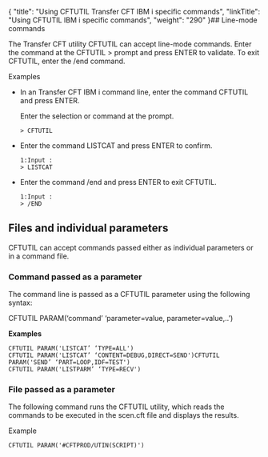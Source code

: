 {
    "title": "Using CFTUTIL Transfer CFT IBM i specific commands",
    "linkTitle": "Using CFTUTIL IBM i specific commands",
    "weight": "290"
}## Line-mode commands

The Transfer CFT utility CFTUTIL can accept line-mode commands. Enter the command at the <span class="code">CFTUTIL &gt; </span>prompt and press ENTER to validate. To exit CFTUTIL, enter the<span class="code"> /end </span>command.

Examples

-   In an <span class="mc-variable Primary.For_OS400 variable">Transfer CFT IBM i</span> command line, enter the command CFTUTIL and press ENTER.

    Enter the selection or command at the prompt.

        > CFTUTIL

-   Enter the command <span class="code">LISTCAT </span>and press ENTER to confirm.

        1:Input :
        > LISTCAT   

-   Enter the command<span class="code"> /end </span>and press ENTER to exit CFTUTIL.

        1:Input :
        > /END  

## Files and individual parameters

CFTUTIL can accept commands passed either as individual parameters or in a command file.

### Command passed as a parameter

The command line is passed as a CFTUTIL parameter using the following syntax:

CFTUTIL PARAM(‘command’ ‘parameter=value, parameter=value,..’)

**Examples**



    CFTUTIL PARAM('LISTCAT’ ‘TYPE=ALL')
    CFTUTIL PARAM('LISTCAT’ ‘CONTENT=DEBUG,DIRECT=SEND')CFTUTIL PARAM('SEND’ ‘PART=LOOP,IDF=TEST')
    CFTUTIL PARAM('LISTPARM’ ‘TYPE=RECV')

### File passed as a parameter

The following command runs the CFTUTIL utility, which reads the commands to be executed in the <span class="code">scen.cft</span> file and displays the results.

Example



    CFTUTIL PARAM('#CFTPROD/UTIN(SCRIPT)')
